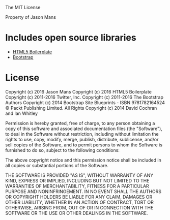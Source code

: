 The MIT License

Property of Jason Mans

# Includes open source libraries
* [HTML5 Boilerplate](http://h5bp.com/)
* [Bootstrap](http://getbootstrap.com/)

# License
Copyright (c) 2016 Jason Mans
Copyright (c) 2016 HTML5 Boilerplate
Copyright (c) 2011-2016 Twitter, Inc.
Copyright (c) 2011-2016 The Bootstrap Authors
Copyright (c) 2014 Bootstrap Site Blueprints - ISBN 9781782164524 © Packt Publishing Limited. All Rights 
Copyright (c) 2014 David Cochran and Ian Whitley

Permission is hereby granted, free of charge, to any person obtaining a copy of
this software and associated documentation files (the "Software"), to deal in
the Software without restriction, including without limitation the rights to
use, copy, modify, merge, publish, distribute, sublicense, and/or sell copies
of the Software, and to permit persons to whom the Software is furnished to do
so, subject to the following conditions:

The above copyright notice and this permission notice shall be included in all
copies or substantial portions of the Software.

THE SOFTWARE IS PROVIDED "AS IS", WITHOUT WARRANTY OF ANY KIND, EXPRESS OR
IMPLIED, INCLUDING BUT NOT LIMITED TO THE WARRANTIES OF MERCHANTABILITY,
FITNESS FOR A PARTICULAR PURPOSE AND NONINFRINGEMENT. IN NO EVENT SHALL THE
AUTHORS OR COPYRIGHT HOLDERS BE LIABLE FOR ANY CLAIM, DAMAGES OR OTHER
LIABILITY, WHETHER IN AN ACTION OF CONTRACT, TORT OR OTHERWISE, ARISING FROM,
OUT OF OR IN CONNECTION WITH THE SOFTWARE OR THE USE OR OTHER DEALINGS IN THE
SOFTWARE.
